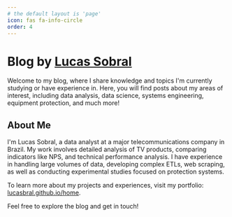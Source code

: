 ```yaml
---
# the default layout is 'page'
icon: fas fa-info-circle
order: 4
---
```


# Blog by [Lucas Sobral](https://github.com/lucasbral)

Welcome to my blog, where I share knowledge and topics I'm currently studying or have experience in. Here, you will find posts about my areas of interest, including data analysis, data science, systems engineering, equipment protection, and much more!

## About Me

I'm Lucas Sobral, a data analyst at a major telecommunications company in Brazil. My work involves detailed analysis of TV products, comparing indicators like NPS, and technical performance analysis. I have experience in handling large volumes of data, developing complex ETLs, web scraping, as well as conducting experimental studies focused on protection systems.

To learn more about my projects and experiences, visit my portfolio: [lucasbral.github.io/home](https://lucasbral.github.io/home).

Feel free to explore the blog and get in touch!


